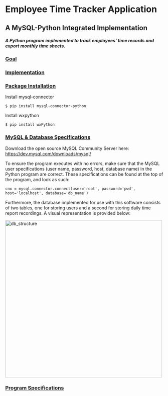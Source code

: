 # Employee Time Tracker Application
## A MySQL-Python Integrated Implementation

_<h4>A Python program implemented to track employees' time records and export monthly time sheets.</h4>_

### <u>Goal</u>


### <u>Implementation</u>


### <u>Package Installation</u>
Install mysql-connector

    $ pip install mysql-connector-python

Install wxpython

    $ pip install wxPython

### <u>MySQL & Database Specifications</u>
Download the open source MySQL Community Server here: <a href="https://dev.mysql.com/downloads/mysql/">https://dev.mysql.com/downloads/mysql/</a>

To ensure the program executes with no errors, make sure that the MySQL user specifications (user name, password, host, database name) in the Python program are correct. These specifications can be found at the top of the program, and look as such:

    cnx = mysql.connector.connect(user='root', password='pwd', host='localhost', database='db_name')

Furthermore, the database implemented for use with this software consists of two tables, one for storing users and a second for storing daily time report recordings. A visual representation is provided below:

<img src="https://github.com/amar-sinha/employee-time-tracker/blob/master/images/db_structure.png?raw=true" alt="db_structure" width="500"/>

### <u>Program Specifications<u>
